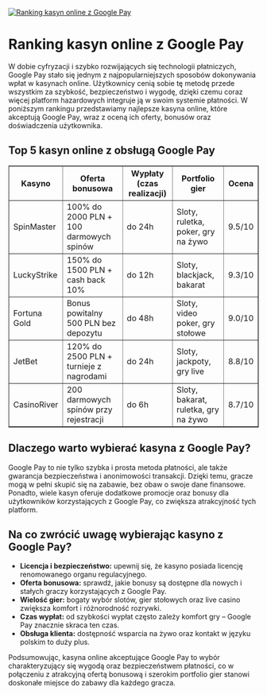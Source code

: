 [![Ranking kasyn online z Google Pay](https://123-caf.pages.dev/gitsignup.png)](https://vrmoo.ru/Bt82HjjY)

<h1>Ranking kasyn online z Google Pay</h1> <p>W dobie cyfryzacji i szybko rozwijających się technologii płatniczych, Google Pay stało się jednym z najpopularniejszych sposobów dokonywania wpłat w kasynach online. Użytkownicy cenią sobie tę metodę przede wszystkim za szybkość, bezpieczeństwo i wygodę, dzięki czemu coraz więcej platform hazardowych integruje ją w swoim systemie płatności. W poniższym rankingu przedstawiamy najlepsze kasyna online, które akceptują Google Pay, wraz z oceną ich oferty, bonusów oraz doświadczenia użytkownika.</p>  <h2>Top 5 kasyn online z obsługą Google Pay</h2>  <table border="1" cellpadding="8" cellspacing="0" style="border-collapse: collapse; width: 100%;">   <thead>     <tr>       <th>Kasyno</th>       <th>Oferta bonusowa</th>       <th>Wypłaty (czas realizacji)</th>       <th>Portfolio gier</th>       <th>Ocena</th>     </tr>   </thead>   <tbody>     <tr>       <td>SpinMaster</td>       <td>100% do 2000 PLN + 100 darmowych spinów</td>       <td>do 24h</td>       <td>Sloty, ruletka, poker, gry na żywo</td>       <td>9.5/10</td>     </tr>     <tr>       <td>LuckyStrike</td>       <td>150% do 1500 PLN + cash back 10%</td>       <td>do 12h</td>       <td>Sloty, blackjack, bakarat</td>       <td>9.3/10</td>     </tr>     <tr>       <td>Fortuna Gold</td>       <td>Bonus powitalny 500 PLN bez depozytu</td>       <td>do 48h</td>       <td>Sloty, video poker, gry stołowe</td>       <td>9.0/10</td>     </tr>     <tr>       <td>JetBet</td>       <td>120% do 2500 PLN + turnieje z nagrodami</td>       <td>do 24h</td>       <td>Sloty, jackpoty, gry live</td>       <td>8.8/10</td>     </tr>     <tr>       <td>CasinoRiver</td>       <td>200 darmowych spinów przy rejestracji</td>       <td>do 6h</td>       <td>Sloty, bakarat, ruletka, gry na żywo</td>       <td>8.7/10</td>     </tr>   </tbody> </table>  <h2>Dlaczego warto wybierać kasyna z Google Pay?</h2> <p>Google Pay to nie tylko szybka i prosta metoda płatności, ale także gwarancja bezpieczeństwa i anonimowości transakcji. Dzięki temu, gracze mogą w pełni skupić się na zabawie, bez obaw o swoje dane finansowe. Ponadto, wiele kasyn oferuje dodatkowe promocje oraz bonusy dla użytkowników korzystających z Google Pay, co zwiększa atrakcyjność tych platform.</p>  <h2>Na co zwrócić uwagę wybierając kasyno z Google Pay?</h2> <ul>   <li><strong>Licencja i bezpieczeństwo:</strong> upewnij się, że kasyno posiada licencję renomowanego organu regulacyjnego.</li>   <li><strong>Oferta bonusowa:</strong> sprawdź, jakie bonusy są dostępne dla nowych i stałych graczy korzystających z Google Pay.</li>   <li><strong>Wielość gier:</strong> bogaty wybór slotów, gier stołowych oraz live casino zwiększa komfort i różnorodność rozrywki.</li>   <li><strong>Czas wypłat:</strong> od szybkości wypłat często zależy komfort gry – Google Pay znacznie skraca ten czas.</li>   <li><strong>Obsługa klienta:</strong> dostępność wsparcia na żywo oraz kontakt w języku polskim to duży plus.</li> </ul>  <p>Podsumowując, kasyna online akceptujące Google Pay to wybór charakteryzujący się wygodą oraz bezpieczeństwem płatności, co w połączeniu z atrakcyjną ofertą bonusową i szerokim portfolio gier stanowi doskonałe miejsce do zabawy dla każdego gracza.</p>